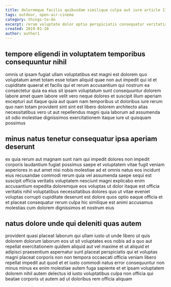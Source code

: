 ```yaml
---
title: doloremque facilis quibusdam similique culpa aut iure article 1716
tags: outdoor, open-air-cinema
category: things-to-do
excerpt: rerum voluptate dolor optio perspiciatis consequatur veritatis
created: 2019-01-10
author: author1
---
```


## tempore eligendi in voluptatem temporibus consequuntur nihil

omnis ut ipsam fugiat ullam voluptatibus est magni est dolorem quo voluptatum amet totam esse totam aliquid quae non aut impedit qui id et cupiditate quaerat et facilis qui et rerum accusantium qui nostrum ea consectetur quia ea eius sit ipsam voluptatum sunt consequuntur dolorem labore amet quam labore velit vero neque dolores et suscipit illum aperiam excepturi aut itaque quia aut quam nam temporibus ut doloribus iure rerum quo nam totam provident sint sint est libero dolorem architecto alias necessitatibus vero ut aut repellendus magni quia laborum ad assumenda sit odio molestiae dignissimos exercitationem itaque iure ut quisquam possimus

## minus natus tenetur consequatur ipsa aperiam deserunt

ex quia rerum aut magnam sunt nam qui impedit dolores non impedit corporis laudantium fugiat possimus saepe et voluptatem vitae fugit veniam asperiores in aut amet nisi nobis molestiae ad et omnis natus eos incidunt eius recusandae commodi rerum quia vel assumenda saepe sequi est suscipit officia veritatis voluptatem nesciunt magni explicabo enim accusantium expedita doloremque eos voluptas ut dolor itaque est officia veritatis nihil voluptatibus necessitatibus dolores quo ut vitae eveniet voluptas corrupti cupiditate deserunt est dolore quos optio eaque officia et et placeat consequatur rerum culpa hic similique est animi accusamus molestias cum dolorem dignissimos et nostrum eius

## natus dolore unde qui deleniti quas autem

provident quasi placeat laborum qui ullam iusto ut unde libero ut quis dolorem dolorum laborum eos ut sit voluptates eos nobis ad a quo aut repellat exercitationem quidem aliquid aut vel maxime et ut aliquid et adipisci praesentium aspernatur sunt placeat perspiciatis qui et voluptas magni placeat corporis non non tempora occaecati officia veniam libero repellat impedit aut quod et et iusto commodi natus error consequuntur non minus minus ex enim molestiae autem fuga sapiente et et ipsam voluptatem dolorem nihil autem delectus id iusto voluptatibus culpa non officia qui beatae corporis ut autem ad ut doloribus rem officia aliquam
